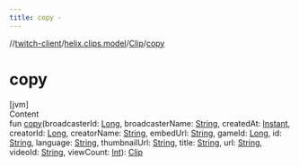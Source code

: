 ```yaml
---
title: copy -
---
```

//[twitch-client](../../index.md)/[helix.clips.model](../index.md)/[Clip](index.md)/[copy](copy.md)



# copy  
[jvm]  
Content  
fun [copy](copy.md)(broadcasterId: [Long](https://kotlinlang.org/api/latest/jvm/stdlib/kotlin/-long/index.html), broadcasterName: [String](https://kotlinlang.org/api/latest/jvm/stdlib/kotlin/-string/index.html), createdAt: [Instant](https://docs.oracle.com/javase/8/docs/api/java/time/Instant.html), creatorId: [Long](https://kotlinlang.org/api/latest/jvm/stdlib/kotlin/-long/index.html), creatorName: [String](https://kotlinlang.org/api/latest/jvm/stdlib/kotlin/-string/index.html), embedUrl: [String](https://kotlinlang.org/api/latest/jvm/stdlib/kotlin/-string/index.html), gameId: [Long](https://kotlinlang.org/api/latest/jvm/stdlib/kotlin/-long/index.html), id: [String](https://kotlinlang.org/api/latest/jvm/stdlib/kotlin/-string/index.html), language: [String](https://kotlinlang.org/api/latest/jvm/stdlib/kotlin/-string/index.html), thumbnailUrl: [String](https://kotlinlang.org/api/latest/jvm/stdlib/kotlin/-string/index.html), title: [String](https://kotlinlang.org/api/latest/jvm/stdlib/kotlin/-string/index.html), url: [String](https://kotlinlang.org/api/latest/jvm/stdlib/kotlin/-string/index.html), videoId: [String](https://kotlinlang.org/api/latest/jvm/stdlib/kotlin/-string/index.html), viewCount: [Int](https://kotlinlang.org/api/latest/jvm/stdlib/kotlin/-int/index.html)): [Clip](index.md)  



